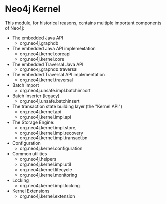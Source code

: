 # Neo4j Kernel

This module, for historical reasons, contains multiple important components of Neo4j:

 - The embedded Java API
    - org.neo4j.graphdb
 - The embedded Java API implementation
    - org.neo4j.kernel.coreapi
    - org.neo4j.kernel.core
 - The embedded Traversal Java API
   - org.neo4j.graphdb.traversal
 - The embedded Traversal API implementation
    - org.neo4j.kernel.traversal
 - Batch Import
    - org.neo4j.unsafe.impl.batchimport
 - Batch Inserter (legacy)
    - org.neo4j.unsafe.batchinsert
 - The transaction state building layer (the "Kernel API")
    - org.neo4j.kernel.api
    - org.neo4j.kernel.impl.api
 - The Storage Engine:
    - org.neo4j.kernel.impl.store,
    - org.neo4j.kernel.impl.recovery
    - org.neo4j.kernel.impl.transaction
 - Configuration
    - org.neo4j.kernel.configuration
 - Common utilities
    - org.neo4j.helpers
    - org.neo4j.kernel.impl.util
    - org.neo4j.kernel.lifecycle
    - org.neo4j.kernel.monitoring
 - Locking
    - org.neo4j.kernel.impl.locking
 - Kernel Extensions
    - org.neo4j.kernel.extension
